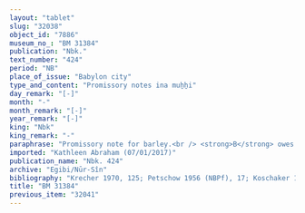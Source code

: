 ```yaml
---
layout: "tablet"
slug: "32038"
object_id: "7886"
museum_no_: "BM 31384"
publication: "Nbk."
text_number: "424"
period: "NB"
place_of_issue: "Babylon city"
type_and_content: "Promissory notes ina muẖẖi"
day_remark: "[-]"
month: "-"
month_remark: "[-]"
year_remark: "[-]"
king: "Nbk"
king_remark: "-"
paraphrase: "Promissory note for barley.<br /> <strong>B</strong> owes 16.1.0.0 kor of barley to <strong>A<sub>1</sub></strong> and <strong>A<sub>2</sub></strong>, to be delivered in Simān (III) at the canal in Babylon according to the royal measure. In addition, there is an ealier promissory note (between the same parties) for 4 kor of barley that is still pending. Witnesses.<br /> &nbsp;<br /> <strong>A<sub>1 </sub></strong>= Marduk-&scaron;umu-ibni]/Bēl-rēmanni//Balāṭu; <strong>A<sub>1 </sub></strong>= &Scaron;āpik-zēri/Nergal-u&scaron;allim//<em>S&icirc;n-karābi-i&scaron;me</em>; <strong>B </strong>= &Scaron;ulāya/Zēru-ukīn//Egibi"
imported: "Kathleen Abraham (07/01/2017)"
publication_name: "Nbk. 424"
archive: "Egibi/Nūr-Sîn"
bibliography: "Krecher 1970, 125; Petschow 1956 (NBPf), 17; Koschaker 1911, 120"
title: "BM 31384"
previous_item: "32041"
---
```

